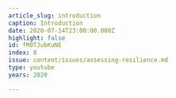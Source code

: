 ```yaml
---
article_slug: introduction
caption: Introduction
date: 2020-07-14T23:00:00.000Z
highlight: false
id: fM0TJubKuNE
index: 0
issue: content/issues/assessing-resilience.md
type: youtube
years: 2020

---
```

